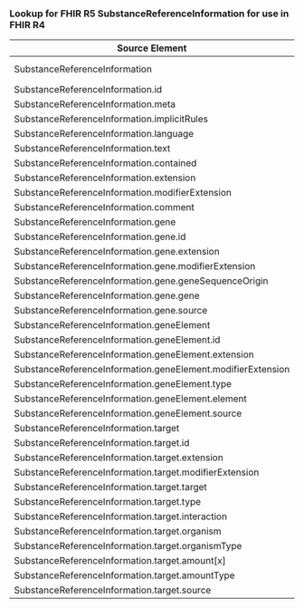 ### Lookup for FHIR R5 SubstanceReferenceInformation for use in FHIR R4

| Source Element | Usage | Target |
| -------------- | ----- | ------ |
| SubstanceReferenceInformation | UseExtension | http://hl7.org/fhir/5.0/StructureDefinition/extension-SubstanceReferenceInformation |
| SubstanceReferenceInformation.id | UseExtensionFromAncestor | - |
| SubstanceReferenceInformation.meta | UseExtensionFromAncestor | - |
| SubstanceReferenceInformation.implicitRules | UseExtensionFromAncestor | - |
| SubstanceReferenceInformation.language | UseExtensionFromAncestor | - |
| SubstanceReferenceInformation.text | UseExtensionFromAncestor | - |
| SubstanceReferenceInformation.contained | UseExtensionFromAncestor | - |
| SubstanceReferenceInformation.extension | UseExtensionFromAncestor | - |
| SubstanceReferenceInformation.modifierExtension | UseExtensionFromAncestor | - |
| SubstanceReferenceInformation.comment | UseExtensionFromAncestor | - |
| SubstanceReferenceInformation.gene | UseExtensionFromAncestor | - |
| SubstanceReferenceInformation.gene.id | UseExtensionFromAncestor | - |
| SubstanceReferenceInformation.gene.extension | UseExtensionFromAncestor | - |
| SubstanceReferenceInformation.gene.modifierExtension | UseExtensionFromAncestor | - |
| SubstanceReferenceInformation.gene.geneSequenceOrigin | UseExtensionFromAncestor | - |
| SubstanceReferenceInformation.gene.gene | UseExtensionFromAncestor | - |
| SubstanceReferenceInformation.gene.source | UseExtensionFromAncestor | - |
| SubstanceReferenceInformation.geneElement | UseExtensionFromAncestor | - |
| SubstanceReferenceInformation.geneElement.id | UseExtensionFromAncestor | - |
| SubstanceReferenceInformation.geneElement.extension | UseExtensionFromAncestor | - |
| SubstanceReferenceInformation.geneElement.modifierExtension | UseExtensionFromAncestor | - |
| SubstanceReferenceInformation.geneElement.type | UseExtensionFromAncestor | - |
| SubstanceReferenceInformation.geneElement.element | UseExtensionFromAncestor | - |
| SubstanceReferenceInformation.geneElement.source | UseExtensionFromAncestor | - |
| SubstanceReferenceInformation.target | UseExtensionFromAncestor | - |
| SubstanceReferenceInformation.target.id | UseExtensionFromAncestor | - |
| SubstanceReferenceInformation.target.extension | UseExtensionFromAncestor | - |
| SubstanceReferenceInformation.target.modifierExtension | UseExtensionFromAncestor | - |
| SubstanceReferenceInformation.target.target | UseExtensionFromAncestor | - |
| SubstanceReferenceInformation.target.type | UseExtensionFromAncestor | - |
| SubstanceReferenceInformation.target.interaction | UseExtensionFromAncestor | - |
| SubstanceReferenceInformation.target.organism | UseExtensionFromAncestor | - |
| SubstanceReferenceInformation.target.organismType | UseExtensionFromAncestor | - |
| SubstanceReferenceInformation.target.amount[x] | UseExtensionFromAncestor | - |
| SubstanceReferenceInformation.target.amountType | UseExtensionFromAncestor | - |
| SubstanceReferenceInformation.target.source | UseExtensionFromAncestor | - |
